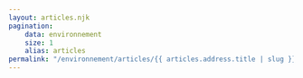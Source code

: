 ```yaml
---
layout: articles.njk
pagination:
    data: environnement
    size: 1
    alias: articles
permalink: "/environnement/articles/{{ articles.address.title | slug }}/"
---
```

